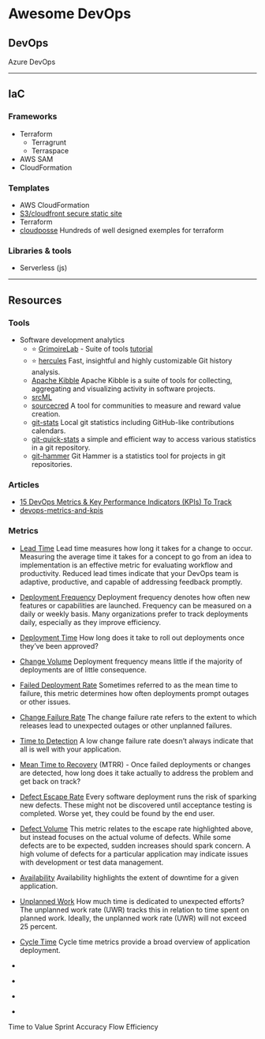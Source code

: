 # Awesome DevOps


## DevOps
Azure DevOps

------------------------------
## IaC
### Frameworks
* Terraform
  * Terragrunt
  * Terraspace
* AWS SAM
* CloudFormation


### Templates
* AWS CloudFormation
 * [S3/cloudfront secure static site](https://github.com/aws-samples/amazon-cloudfront-secure-static-site)
* Terraform
 * [cloudposse](https://github.com/cloudposse) Hundreds of well designed exemples for terraform

### Libraries & tools
* Serverless (js)


------------------------------

## Resources

### Tools

* Software development analytics
  * :star: [GrimoireLab](https://chaoss.github.io/grimoirelab/) - Suite of tools [tutorial](https://chaoss.github.io/grimoirelab-tutorial/)
  * :star: [hercules]( https://github.com/src-d/hercules]) Fast, insightful and highly customizable Git history analysis.
  * [Apache Kibble](https://kibble.apache.org/) Apache Kibble is a suite of tools for collecting, aggregating and visualizing activity in software projects.
  * [srcML](https://www.srcml.org/)
  * [sourcecred](https://sourcecred.io/) A tool for communities to measure and reward value creation.
  * [git-stats](https://github.com/IonicaBizau/git-stats) Local git statistics including GitHub-like contributions calendars.
  * [git-quick-stats](https://github.com/arzzen/git-quick-stats) a simple and efficient way to access various statistics in a git repository.
  * [git-hammer](https://github.com/asharov/git-hammer) Git Hammer is a statistics tool for projects in git repositories.

### Articles

* [15 DevOps Metrics & Key Performance Indicators (KPIs) To Track](https://phoenixnap.com/blog/devops-metrics-kpis)
* [devops-metrics-and-kpis](https://www.appdynamics.com/topics/devops-metrics-and-kpis#~8-devops-resources)

### Metrics

* [Lead Time]() Lead time measures how long it takes for a change to occur. <br/> Measuring the average time it takes for a concept to go from an idea to implementation is an effective metric for evaluating workflow and productivity. Reduced lead times indicate that your DevOps team is adaptive, productive, and capable of addressing feedback promptly.
* [Deployment Frequency]() Deployment frequency denotes how often new features or capabilities are launched. Frequency can be measured on a daily or weekly basis. Many organizations prefer to track deployments daily, especially as they improve efficiency.
* [Deployment Time]() How long does it take to roll out deployments once they’ve been approved?
* [Change Volume]() Deployment frequency means little if the majority of deployments are of little consequence.
* [Failed Deployment Rate]() Sometimes referred to as the mean time to failure, this metric determines how often deployments prompt outages or other issues.
* [Change Failure Rate]() The change failure rate refers to the extent to which releases lead to unexpected outages or other unplanned failures.
* [Time to Detection]() A low change failure rate doesn’t always indicate that all is well with your application.
* [Mean Time to Recovery]() (MTRR) - Once failed deployments or changes are detected, how long does it take actually to address the problem and get back on track?

* [Defect Escape Rate]() Every software deployment runs the risk of sparking new defects. These might not be discovered until acceptance testing is completed. Worse yet, they could be found by the end user.
* [Defect Volume]() This metric relates to the escape rate highlighted above, but instead focuses on the actual volume of defects. While some defects are to be expected, sudden increases should spark concern. A high volume of defects for a particular application may indicate issues with development or test data management.
* [Availability]() Availability highlights the extent of downtime for a given application.
* [Unplanned Work]() How much time is dedicated to unexpected efforts? The unplanned work rate (UWR) tracks this in relation to time spent on planned work. Ideally, the unplanned work rate (UWR) will not exceed 25 percent.
* [Cycle Time]() Cycle time metrics provide a broad overview of application deployment.
* []()
* []()
* []()
* []()

Time to Value
Sprint Accuracy
Flow Efficiency
